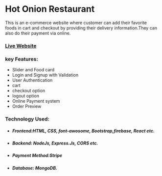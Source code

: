 # Hot Onion Restaurant 
This is an e-commerce website where customer can add their favorite foods in cart and checkout by providing their delivery information.They can also do their payment via online.
### [Live Website](https://hot-onion-restaurant-a3465.web.app/)
### key Features:
* Slider and Food card
* Login and Signup with Validation
* User Authentication
* cart
* checkout option
* logout option
* Online Payment system
* Order Preview
### Technology Used:
* ##### Frontend:HTML, CSS, font-awosome, Bootstrap,firebase, React etc.
* ##### Backend: NodeJs, Express.Js, CORS etc.
* ##### Payment Method:Stripe
* ##### Database: MongoDB.

